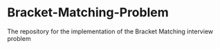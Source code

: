 # Bracket-Matching-Problem
The repository for the implementation of the Bracket Matching interview problem
